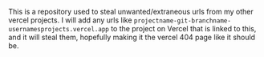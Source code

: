 This is a repository used to steal unwanted/extraneous urls from my other vercel projects. I will add any urls like `projectname-git-branchname-usernamesprojects.vercel.app` to the project on Vercel that is linked to this, and it will steal them, hopefully making it the vercel 404 page like it should be.
